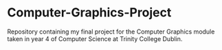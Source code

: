 # Computer-Graphics-Project
Repository containing my final project for the Computer Graphics module taken in year 4 of Computer Science at Trinity College Dublin. 

